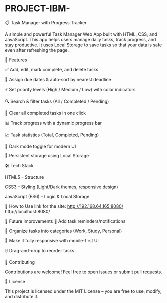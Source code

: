 # PROJECT-IBM-
📋 Task Manager with Progress Tracker

A simple and powerful Task Manager Web App built with HTML, CSS, and JavaScript. This app helps users manage daily tasks, track progress, and stay productive. It uses Local Storage to save tasks so that your data is safe even after refreshing the page.

🚀 Features

✅ Add, edit, mark complete, and delete tasks

📅 Assign due dates & auto-sort by nearest deadline

⚡ Set priority levels (High / Medium / Low) with color indicators

🔍 Search & filter tasks (All / Completed / Pending)

🧹 Clear all completed tasks in one click

📊 Track progress with a dynamic progress bar

📈 Task statistics (Total, Completed, Pending)

🌙 Dark mode toggle for modern UI

💾 Persistent storage using Local Storage

🛠️ Tech Stack

HTML5 – Structure

CSS3 – Styling (Light/Dark themes, responsive design)

JavaScript (ES6) – Logic & Local Storage

🎯 How to Use
link for the site: http://192.168.64.165:8080/
http://localhost:8080/

📝 Future Improvements
🔔 Add task reminders/notifications

📂 Organize tasks into categories (Work, Study, Personal)

📱 Make it fully responsive with mobile-first UI

🖱️ Drag-and-drop to reorder tasks

🤝 Contributing

Contributions are welcome! Feel free to open issues or submit pull requests.

📄 License

This project is licensed under the MIT License – you are free to use, modify, and distribute it.
